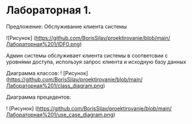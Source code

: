 # Лабораторная 1.
Предложение: Обслуживание клиента системы

![Рисунок] (https://github.com/BorisSilav/proektirovanie/blob/main/Лабораторная%201/IDF0.png)

Админ системы обслуживает клиента системы в соответсвии с уровнями доступа, используя запрос клиента и исходную базу данных

Диаграмма классов:
! [Рисунок] (https://github.com/BorisSilav/proektirovanie/blob/main/Лабораторная%201/class_diagram.png)

Диаграмма прецедентов:

! [Рисунок] (https://github.com/BorisSilav/proektirovanie/blob/main/Лабораторная%201/use_case_diagram.png)
